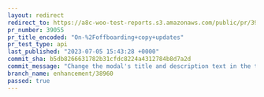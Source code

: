 ```yaml
---
layout: redirect
redirect_to: https://a8c-woo-test-reports.s3.amazonaws.com/public/pr/39055/api/index.html
pr_number: 39055
pr_title_encoded: "On-%2Foffboarding+copy+updates"
pr_test_type: api
last_published: "2023-07-05 15:43:28 +0000"
commit_sha: b5db8266631782b31cfdc8224a4312784b8d7a2d
commit_message: "Change the modal's title and description text in the third step of th…"
branch_name: enhancement/38960
passed: true
---
```

